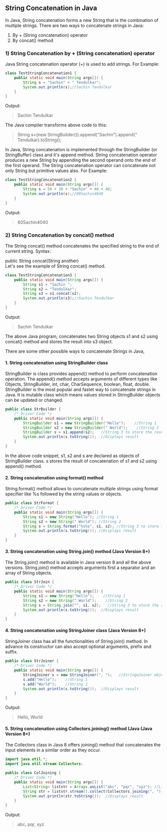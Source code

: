 ## String Concatenation in Java

In Java, String concatenation forms a new String that is the combination of multiple strings. There are two ways to
concatenate strings in Java:

1. By + (String concatenation) operator
2. By concat() method

### 1) String Concatenation by + (String concatenation) operator

Java String concatenation operator (+) is used to add strings. For Example:

```java
class TestStringConcatenation1 {
    public static void main(String args[]) {
        String s = "Sachin" + " Tendulkar";
        System.out.println(s);//Sachin Tendulkar  
    }
}
```

Output:
> Sachin Tendulkar

The Java compiler transforms above code to this:

> String s=(new StringBuilder()).append("Sachin").append(" Tendulkar).toString();

In Java, String concatenation is implemented through the StringBuilder (or StringBuffer) class and it's append method.
String concatenation operator produces a new String by appending the second operand onto the end of the first operand.
The String concatenation operator can concatenate not only String but primitive values also. For Example:

```java
class TestStringConcatenation2 {
    public static void main(String args[]) {
        String s = 50 + 30 + "Sachin" + 40 + 40;
        System.out.println(s);//80Sachin4040  
    }
}  
```

Output:
> 80Sachin4040

### 2) String Concatenation by concat() method

The String concat() method concatenates the specified string to the end of current string. Syntax:

public String concat(String another)  
Let's see the example of String concat() method.

```java
class TestStringConcatenation3 {
    public static void main(String args[]) {
        String s1 = "Sachin ";
        String s2 = "Tendulkar";
        String s3 = s1.concat(s2);
        System.out.println(s3);//Sachin Tendulkar  
    }
}
```

Output:
> Sachin Tendulkar

The above Java program, concatenates two String objects s1 and s2 using concat() method and stores the result into s3
object.

There are some other possible ways to concatenate Strings in Java,

#### 1. String concatenation using StringBuilder class

StringBuilder is class provides append() method to perform concatenation operation. The append() method accepts
arguments of different types like Objects, StringBuilder, int, char, CharSequence, boolean, float, double.
StringBuilder is the most popular and fastet way to concatenate strings in Java. It is mutable class which means
values stored in StringBuilder objects can be updated or changed.

```java
public class StrBuilder {
    /* Driver Code */
    public static void main(String args[]) {
        StringBuilder s1 = new StringBuilder("Hello");    //String 1  
        StringBuilder s2 = new StringBuilder(" World");    //String 2  
        StringBuilder s = s1.append(s2);   //String 3 to store the result  
        System.out.println(s.toString());  //Displays result  
    }
}  
```

In the above code snippet, s1, s2 and s are declared as objects of StringBuilder class. s stores the result of
concatenation of s1 and s2 using append() method.

#### 2. String concatenation using format() method

String.format() method allows to concatenate multiple strings using format specifier like %s followed by the string
values or objects.

```java
public class StrFormat {
    /* Driver Code */
    public static void main(String args[]) {
        String s1 = new String("Hello"); //String 1  
        String s2 = new String(" World"); //String 2  
        String s = String.format("%s%s", s1, s2); //String 3 to store the result  
        System.out.println(s.toString()); //Displays result  
    }
} 
```

#### 3. String concatenation using String.join() method (Java Version 8+)

The String.join() method is available in Java version 8 and all the above versions. String.join() method accepts
arguments first a separator and an array of String objects.

```java
public class StrJoin {
    /* Driver Code */
    public static void main(String args[]) {
        String s1 = new String("Hello");    //String 1  
        String s2 = new String(" World");    //String 2  
        String s = String.join("", s1, s2);   //String 3 to store the result  
        System.out.println(s.toString());  //Displays result  
    }
}  
```

#### 4. String concatenation using StringJoiner class (Java Version 8+)

StringJoiner class has all the functionalities of String.join() method. In advance its constructor can also accept
optional arguments, prefix and suffix.

```java
public class StrJoiner {
    /* Driver Code */
    public static void main(String args[]) {
        StringJoiner s = new StringJoiner(", ");   //StringeJoiner object  
        s.add("Hello");    //String 1   
        s.add("World");    //String 2  
        System.out.println(s.toString());  //Displays result  
    }
}
```

Output:
> Hello, World

#### 5. String concatenation using Collectors.joining() method (Java (Java Version 8+)

The Collectors class in Java 8 offers joining() method that concatenates the input elements in a similar order as they
occur.

```java
import java.util.*;
import java.util.stream.Collectors;

public class ColJoining {
    /* Driver Code */
    public static void main(String args[]) {
        List<String> liststr = Arrays.asList("abc", "pqr", "xyz"); //List of String array  
        String str = liststr.stream().collect(Collectors.joining(", ")); //performs joining operation  
        System.out.println(str.toString());  //Displays result  
    }
}
```

Output:
> abc, pqr, xyz